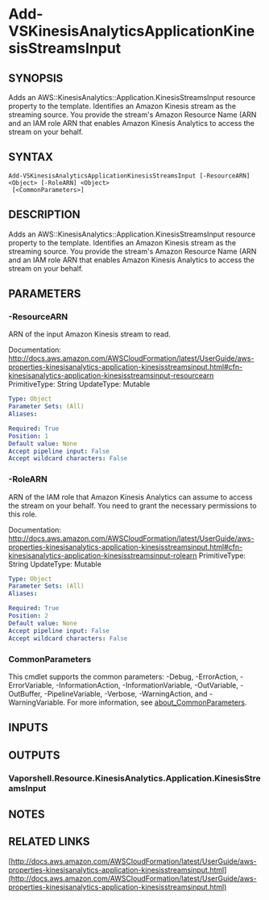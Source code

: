 # Add-VSKinesisAnalyticsApplicationKinesisStreamsInput

## SYNOPSIS
Adds an AWS::KinesisAnalytics::Application.KinesisStreamsInput resource property to the template.
Identifies an Amazon Kinesis stream as the streaming source.
You provide the stream's Amazon Resource Name (ARN and an IAM role ARN that enables Amazon Kinesis Analytics to access the stream on your behalf.

## SYNTAX

```
Add-VSKinesisAnalyticsApplicationKinesisStreamsInput [-ResourceARN] <Object> [-RoleARN] <Object>
 [<CommonParameters>]
```

## DESCRIPTION
Adds an AWS::KinesisAnalytics::Application.KinesisStreamsInput resource property to the template.
Identifies an Amazon Kinesis stream as the streaming source.
You provide the stream's Amazon Resource Name (ARN and an IAM role ARN that enables Amazon Kinesis Analytics to access the stream on your behalf.

## PARAMETERS

### -ResourceARN
ARN of the input Amazon Kinesis stream to read.

Documentation: http://docs.aws.amazon.com/AWSCloudFormation/latest/UserGuide/aws-properties-kinesisanalytics-application-kinesisstreamsinput.html#cfn-kinesisanalytics-application-kinesisstreamsinput-resourcearn
PrimitiveType: String
UpdateType: Mutable

```yaml
Type: Object
Parameter Sets: (All)
Aliases:

Required: True
Position: 1
Default value: None
Accept pipeline input: False
Accept wildcard characters: False
```

### -RoleARN
ARN of the IAM role that Amazon Kinesis Analytics can assume to access the stream on your behalf.
You need to grant the necessary permissions to this role.

Documentation: http://docs.aws.amazon.com/AWSCloudFormation/latest/UserGuide/aws-properties-kinesisanalytics-application-kinesisstreamsinput.html#cfn-kinesisanalytics-application-kinesisstreamsinput-rolearn
PrimitiveType: String
UpdateType: Mutable

```yaml
Type: Object
Parameter Sets: (All)
Aliases:

Required: True
Position: 2
Default value: None
Accept pipeline input: False
Accept wildcard characters: False
```

### CommonParameters
This cmdlet supports the common parameters: -Debug, -ErrorAction, -ErrorVariable, -InformationAction, -InformationVariable, -OutVariable, -OutBuffer, -PipelineVariable, -Verbose, -WarningAction, and -WarningVariable. For more information, see [about_CommonParameters](http://go.microsoft.com/fwlink/?LinkID=113216).

## INPUTS

## OUTPUTS

### Vaporshell.Resource.KinesisAnalytics.Application.KinesisStreamsInput
## NOTES

## RELATED LINKS

[http://docs.aws.amazon.com/AWSCloudFormation/latest/UserGuide/aws-properties-kinesisanalytics-application-kinesisstreamsinput.html](http://docs.aws.amazon.com/AWSCloudFormation/latest/UserGuide/aws-properties-kinesisanalytics-application-kinesisstreamsinput.html)

